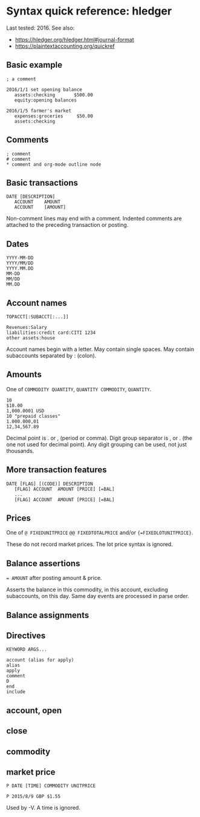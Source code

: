 <link href="quickref.css" rel="stylesheet">

# Syntax quick reference: hledger

Last tested: 2016.
See also:
- https://hledger.org/hledger.html#journal-format
- https://plaintextaccounting.org/quickref

## Basic example

    ; a comment

    2016/1/1 set opening balance
       assets:checking       $500.00
       equity:opening balances

    2016/1/5 farmer's market
       expenses:groceries     $50.00
       assets:checking

## Comments

    ; comment
    # comment
    * comment and org-mode outline node

## Basic transactions

    DATE [DESCRIPTION]
       ACCOUNT    AMOUNT
       ACCOUNT    [AMOUNT]

Non-comment lines may end with a comment.
Indented comments are attached to the preceding transaction or posting.

## Dates

    YYYY-MM-DD
    YYYY/MM/DD
    YYYY.MM.DD
    MM-DD
    MM/DD
    MM.DD

## Account names

    TOPACCT[:SUBACCT[:...]]

    Revenues:Salary
    liabilities:credit card:CITI 1234
    other assets:house

Account names begin with a letter.
May contain single spaces.
May contain subaccounts separated by : (colon).

## Amounts

One of
`COMMODITY QUANTITY`,
`QUANTITY COMMODITY`,
`QUANTITY`.

    10
    $10.00
    1,000.0001 USD
    10 "prepaid classes"
    1.000.000,01
    12,34,567.89

Decimal point is .  or , (period or comma).
Digit group separator is ,  or . (the one not used for decimal point).
Any digit grouping can be used, not just thousands.

## More transaction features

    DATE [FLAG] [(CODE)] DESCRIPTION
       [FLAG] ACCOUNT  AMOUNT [PRICE] [=BAL]
       ...
       [FLAG] ACCOUNT  AMOUNT [PRICE] [=BAL]

## Prices

One of
`@ FIXEDUNITPRICE`
`@@ FIXEDTOTALPRICE`
and/or
`{=FIXEDLOTUNITPRICE}`.

These do not record market prices.
The lot price syntax is ignored.

## Balance assertions

`= AMOUNT` after posting amount & price.

Asserts the balance in this commodity,
in this account, excluding subaccounts,
on this day. Same day events are processed in parse order.

## Balance assignments

## Directives

    KEYWORD ARGS...

    account (alias for apply)
    alias
    apply
    comment
    D
    end
    include

## account, open

## close

## commodity

## market price

    P DATE [TIME] COMMODITY UNITPRICE

    P 2015/8/9 GBP $1.55

Used by -V.
A time is ignored.
